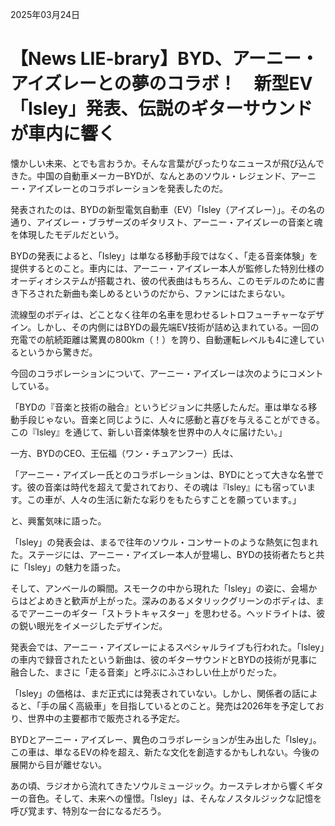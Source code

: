2025年03月24日

# 【News LIE-brary】BYD、アーニー・アイズレーとの夢のコラボ！　新型EV「Isley」発表、伝説のギターサウンドが車内に響く

懐かしい未来、とでも言おうか。そんな言葉がぴったりなニュースが飛び込んできた。中国の自動車メーカーBYDが、なんとあのソウル・レジェンド、アーニー・アイズレーとのコラボレーションを発表したのだ。

発表されたのは、BYDの新型電気自動車（EV）「Isley（アイズレー）」。その名の通り、アイズレー・ブラザーズのギタリスト、アーニー・アイズレーの音楽と魂を体現したモデルだという。

BYDの発表によると、「Isley」は単なる移動手段ではなく、「走る音楽体験」を提供するとのこと。車内には、アーニー・アイズレー本人が監修した特別仕様のオーディオシステムが搭載され、彼の代表曲はもちろん、このモデルのために書き下ろされた新曲も楽しめるというのだから、ファンにはたまらない。

流線型のボディは、どことなく往年の名車を思わせるレトロフューチャーなデザイン。しかし、その内側にはBYDの最先端EV技術が詰め込まれている。一回の充電での航続距離は驚異の800km（！）を誇り、自動運転レベルも4に達しているというから驚きだ。

今回のコラボレーションについて、アーニー・アイズレーは次のようにコメントしている。

「BYDの『音楽と技術の融合』というビジョンに共感したんだ。車は単なる移動手段じゃない。音楽と同じように、人々に感動と喜びを与えることができる。この『Isley』を通じて、新しい音楽体験を世界中の人々に届けたい。」

一方、BYDのCEO、王伝福（ワン・チュアンフー）氏は、

「アーニー・アイズレー氏とのコラボレーションは、BYDにとって大きな名誉です。彼の音楽は時代を超えて愛されており、その魂は『Isley』にも宿っています。この車が、人々の生活に新たな彩りをもたらすことを願っています。」

と、興奮気味に語った。

「Isley」の発表会は、まるで往年のソウル・コンサートのような熱気に包まれた。ステージには、アーニー・アイズレー本人が登場し、BYDの技術者たちと共に「Isley」の魅力を語った。

そして、アンベールの瞬間。スモークの中から現れた「Isley」の姿に、会場からはどよめきと歓声が上がった。深みのあるメタリックグリーンのボディは、まるでアーニーのギター「ストラトキャスター」を思わせる。ヘッドライトは、彼の鋭い眼光をイメージしたデザインだ。

発表会では、アーニー・アイズレーによるスペシャルライブも行われた。「Isley」の車内で録音されたという新曲は、彼のギターサウンドとBYDの技術が見事に融合した、まさに「走る音楽」と呼ぶにふさわしい仕上がりだった。

「Isley」の価格は、まだ正式には発表されていない。しかし、関係者の話によると、「手の届く高級車」を目指しているとのこと。発売は2026年を予定しており、世界中の主要都市で販売される予定だ。

BYDとアーニー・アイズレー、異色のコラボレーションが生み出した「Isley」。この車は、単なるEVの枠を超え、新たな文化を創造するかもしれない。今後の展開から目が離せない。

あの頃、ラジオから流れてきたソウルミュージック。カーステレオから響くギターの音色。そして、未来への憧憬。「Isley」は、そんなノスタルジックな記憶を呼び覚ます、特別な一台になるだろう。
